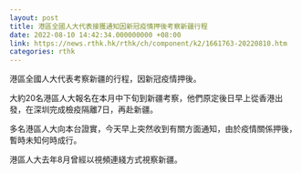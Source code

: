 ```yaml
---
layout: post
title: 港區全國人大代表接獲通知因新冠疫情押後考察新疆行程
date: 2022-08-10 14:42:34.000000000 +08:00
link: https://news.rthk.hk/rthk/ch/component/k2/1661763-20220810.htm
categories: rthk
---
```


港區全國人大代表考察新疆的行程，因新冠疫情押後。

大約20名港區人大報名在本月中下旬到新疆考察，他們原定後日早上從香港出發，在深圳完成檢疫隔離7日，再赴新疆。

多名港區人大向本台證實，今天早上突然收到有關方面通知，由於疫情關係押後，暫時未知何時成行。

港區人大去年8月曾經以視頻連綫方式視察新疆。
